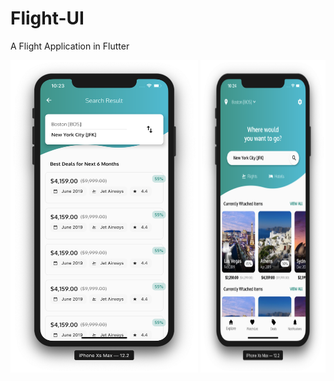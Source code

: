 # Flight-UI
A Flight Application in Flutter


<div>
<img src="screenshots/ss1.png" width="300" height="500"> <img src="screenshots/ss2.png" width="200" height="500">
</div>
